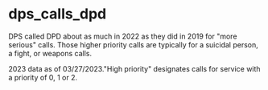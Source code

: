 # dps_calls_dpd
DPS called DPD about as much in 2022 as they did in 2019 for "more serious" calls. Those higher priority calls are typically for a suicidal person, a fight, or weapons calls.

2023 data as of 03/27/2023."High priority" designates calls for service with a priority of 0, 1 or 2.
